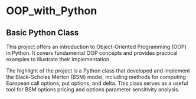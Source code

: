 # OOP_with_Python

## Basic Python Class

This project offers an introduction to Object-Oriented Programming (OOP) in Python. It covers fundamental OOP concepts and provides practical examples to illustrate their implementation.

The highlight of the project is a Python class that developed and implement the Black-Scholes Merton (BSM) model, including methods for computing European call options, put options, and delta. This class serves as a useful tool for BSM options pricing and options parameter sensitivity analysis.
